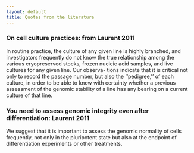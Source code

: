 ```yaml
---
layout: default
title: Quotes from the literature
---
```

### On cell culture practices: from Laurent 2011
In routine practice, the culture of any given line is highly branched, and investigators frequently do not know the true relationship among the various cryopreserved stocks, frozen nucleic acid samples, and live cultures for any given line. Our observa- tions indicate that it is critical not only to record the passage number, but also the ‘‘pedigree,’’ of each culture, in order to be able to know with certainty whether a previous assessment of the genomic stability of a line has any bearing on a current culture of that line.

### You need to assess genomic integrity even after differentiation: Laurent 2011
We suggest that it is important to assess the genomic normality of cells frequently, not only in the pluripotent state but also at the endpoint of differentiation experiments or other treatments.
